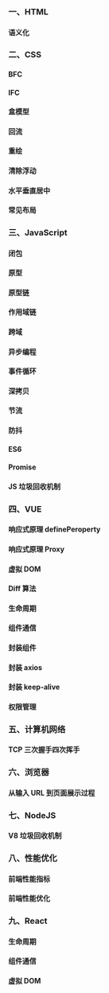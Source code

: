 <!--
 * @Author: Shu Binqi
 * @Date: 2023-03-05 15:18:20
 * @LastEditors: Shu Binqi
 * @LastEditTime: 2023-03-05 15:33:51
 * @Description: 八股文重点速记0306
 * @Version: 1.0.0
 * @FilePath: \interviewQuestions\八股文\速记.md
-->

### 一、HTML

#### 语义化

### 二、CSS

#### BFC

#### IFC

#### 盒模型

#### 回流

#### 重绘

#### 清除浮动

#### 水平垂直居中

#### 常见布局

### 三、JavaScript

#### 闭包

#### 原型

#### 原型链

#### 作用域链

#### 跨域

#### 异步编程

#### 事件循环

#### 深拷贝

#### 节流

#### 防抖

#### ES6

#### Promise

#### JS 垃圾回收机制

### 四、VUE

#### 响应式原理 definePeroperty

#### 响应式原理 Proxy

#### 虚拟 DOM

#### Diff 算法

#### 生命周期

#### 组件通信

#### 封装组件

#### 封装 axios

#### 封装 keep-alive

#### 权限管理

### 五、计算机网络

#### TCP 三次握手四次挥手

### 六、浏览器

#### 从输入 URL 到页面展示过程

### 七、NodeJS

#### V8 垃圾回收机制

### 八、性能优化

#### 前端性能指标

#### 前端性能优化

### 九、React

#### 生命周期

#### 组件通信

#### 虚拟 DOM
